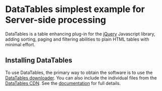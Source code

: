 # DataTables simplest example for Server-side processing

DataTables is a table enhancing plug-in for the [jQuery](//jquery.com) Javascript library, adding sorting, paging and filtering abilities to plain HTML tables with minimal effort.

## Installing DataTables

To use DataTables, the primary way to obtain the software is to use the [DataTables downloader](//datatables.net/download). You can also include the individual files from the [DataTables CDN](//cdn.datatables.net). See the [documentation](//datatables.net/manual/installation) for full details.
